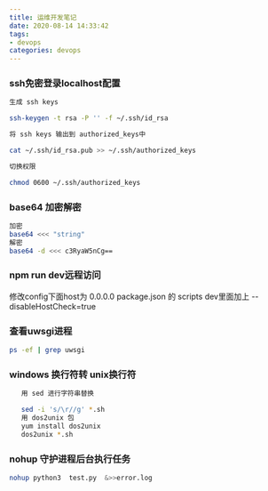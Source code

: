 ```yaml
---
title: 运维开发笔记
date: 2020-08-14 14:33:42
tags:
- devops
categories: devops
---
```

### ssh免密登录localhost配置
```bash
生成 ssh keys

ssh-keygen -t rsa -P '' -f ~/.ssh/id_rsa

将 ssh keys 输出到 authorized_keys中

cat ~/.ssh/id_rsa.pub >> ~/.ssh/authorized_keys

切换权限

chmod 0600 ~/.ssh/authorized_keys
```
### base64 加密解密
```bash
加密
base64 <<< "string"
解密
base64 -d <<< c3RyaW5nCg==

```
### npm run dev远程访问
修改config下面host为 0.0.0.0
package.json 的 scripts dev里面加上 --disableHostCheck=true
### 查看uwsgi进程
```bash
ps -ef | grep uwsgi
```
### windows 换行符转 unix换行符
```bash
   用 sed 进行字符串替换

   sed -i 's/\r//g' *.sh
   用 dos2unix 包
   yum install dos2unix
   dos2unix *.sh
```
### nohup 守护进程后台执行任务
```bash
nohup python3  test.py  &>>error.log 
```

